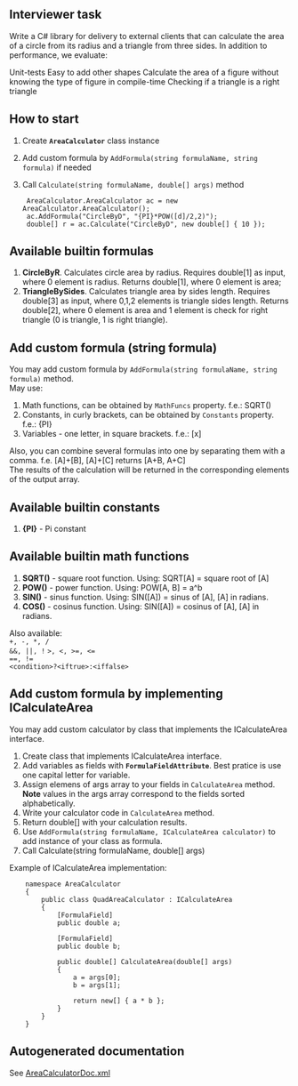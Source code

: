 ## Interviewer task

Write a C# library for delivery to external clients that can calculate the area of a circle from its radius and a triangle from three sides. In addition to performance, we evaluate:

Unit-tests
Easy to add other shapes
Calculate the area of a figure without knowing the type of figure in compile-time
Checking if a triangle is a right triangle

## How to start

1. Create **`AreaCalculator`** class instance
2. Add custom formula by `AddFormula(string formulaName, string formula)` if needed
3. Call `Calculate(string formulaName, double[] args)` method

		AreaCalculator.AreaCalculator ac = new AreaCalculator.AreaCalculator();  
		ac.AddFormula("CircleByD", "{PI}*POW([d]/2,2)");  
		double[] r = ac.Calculate("CircleByD", new double[] { 10 });  


## Available builtin formulas

1. **CircleByR**. Calculates circle area by radius. Requires double[1] as input, where 0 element is radius. Returns double[1], where 0 element is area;
2. **TriangleBySides**. Calculates triangle area by sides length. Requires double[3] as input, where 0,1,2 elements is triangle sides length. Returns double[2], where 0 element is area and 1 element is check for right triangle (0 is triangle, 1 is right triangle).


## Add custom formula (string formula)

You may add custom formula by `AddFormula(string formulaName, string formula)` method.  
May use:  

1. Math functions, can be obtained by `MathFuncs` property. f.e.: SQRT()  
2. Constants, in curly brackets, can be obtained by `Constants` property. f.e.: {PI}  
3. Variables - one letter, in square brackets. f.e.: [x]  

Also, you can combine several formulas into one by separating them with a comma. f.e. [A]+[B], [A]+[C] returns [A+B, A+C]  
The results of the calculation will be returned in the corresponding elements of the output array.  

## Available  builtin constants

1. **{PI}** - Pi constant

## Available builtin math functions

1. **SQRT()** - square root function. Using: SQRT[A] = square root of [A]
2. **POW()** - power function. Using: POW[A, B] = a^b
3. **SIN()** - sinus function. Using: SIN([A]) = sinus of [A], [A] in radians.
4. **COS()** - cosinus function. Using: SIN([A]) = cosinus of [A], [A] in radians.

Also available:   
`+, -, *, /`  
`&&, ||, !` 
`>, <, >=, <=`  
`==, !=`  
`<condition>?<iftrue>:<iffalse>`  

## Add custom formula by implementing ICalculateArea  

You may add custom calculator by class that implements the ICalculateArea interface.  

1. Create class that implements ICalculateArea interface.
2. Add variables as fields with **`FormulaFieldAttribute`**. Best pratice is use one capital letter for variable.  
3. Assign elemens of args array to your fields in `CalculateArea` method. **Note** values in the args array correspond to the fields sorted alphabetically.
4. Write your calculator code in `CalculateArea` method. 
5. Return double[] with your calculation results.
6. Use `AddFormula(string formulaName, ICalculateArea calculator)` to add instance of your class as formula.
7. Call Calculate(string formulaName, double[] args)


Example of ICalculateArea implementation:  

        namespace AreaCalculator
        {
            public class QuadAreaCalculator : ICalculateArea
            {       
                [FormulaField]
                public double a;

                [FormulaField]
                public double b;

                public double[] CalculateArea(double[] args)
                {
                    a = args[0];
                    b = args[1];

                    return new[] { a * b };
                }
            }
        }

## Autogenerated documentation

See [AreaCalculatorDoc.xml](https://github.com/vnmtwo/AreaCalculator/blob/master/AreaCalculatorDoc.xml)
